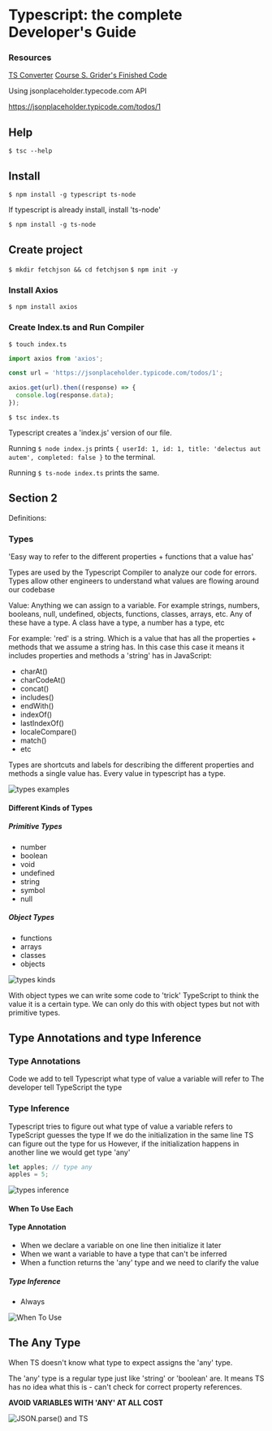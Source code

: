 # Typescript: the complete Developer's Guide

### Resources

[TS Converter](https://www.typescriptlang.org/)
[Course S. Grider's Finished Code](https://github.com/StephenGrider/typescriptcasts)

Using jsonplaceholder.typecode.com API

https://jsonplaceholder.typicode.com/todos/1

## Help

`$ tsc --help`

## Install

`$ npm install -g typescript ts-node`

If typescript is already install, install 'ts-node'

`$ npm install -g ts-node`

## Create project

`$ mkdir fetchjson && cd fetchjson`
`$ npm init -y`

### Install Axios

`$ npm install axios`

### Create Index.ts and Run Compiler

`$ touch index.ts`

```js
import axios from 'axios';

const url = 'https://jsonplaceholder.typicode.com/todos/1';

axios.get(url).then((response) => {
  console.log(response.data);
});
```

`$ tsc index.ts`

Typescript creates a 'index.js' version of our file.

Running `$ node index.js` prints `{ userId: 1, id: 1, title: 'delectus aut autem', completed: false }` to the terminal.

Running `$ ts-node index.ts` prints the same.

## Section 2

Definitions:

### Types

'Easy way to refer to the different properties + functions that a value has'

Types are used by the Typescript Compiler to analyze our code for errors.
Types allow other engineers to understand what values are flowing around our codebase

Value: Anything we can assign to a variable. For example strings, numbers, booleans, null, undefined, objects, functions, classes, arrays, etc. Any of these have a type. A class have a type, a number has a type, etc

For example: 'red' is a string. Which is a value that has all the properties + methods that we assume a string has.
In this case this case it means it includes properties and methods a 'string' has in JavaScript:

- charAt()
- charCodeAt()
- concat()
- includes()
- endWith()
- indexOf()
- lastIndexOf()
- localeCompare()
- match()
- etc

Types are shortcuts and labels for describing the different properties and methods a single value has. Every value in typescript has a type.

![types examples](./assets/types-examples.png)

#### Different Kinds of Types

##### Primitive Types

- number
- boolean
- void
- undefined
- string
- symbol
- null

##### Object Types

- functions
- arrays
- classes
- objects

![types kinds](./assets/types-kinds.png)

With object types we can write some code to 'trick' TypeScript to think the value it is a certain type. We can only do this with object types but not with primitive types.

## Type Annotations and type Inference

### Type Annotations

Code we add to tell Typescript what type of value a variable will refer to
The developer tell TypeScript the type

### Type Inference

Typescript tries to figure out what type of value a variable refers to
TypeScript guesses the type
If we do the initialization in the same line TS can figure out the type for us
However, if the initialization happens in another line we would get type 'any'

```ts
let apples; // type any
apples = 5;
```

![types inference](./assets/types-inference.png)

#### When To Use Each

#### Type Annotation

- When we declare a variable on one line then initialize it later
- When we want a variable to have a type that can't be inferred
- When a function returns the 'any' type and we need to clarify the value

##### Type Inference

- Always

![When To Use](./assets/when.png)

## The Any Type

When TS doesn't know what type to expect assigns the 'any' type.

The 'any' type is a regular type just like 'string' or 'boolean' are. It means TS has no idea what this is - can't check for correct property references.

<!-- prettier-ignore -->
**AVOID VARIABLES WITH 'ANY' AT ALL COST**

![JSON.parse() and TS](./assets/any.png)
